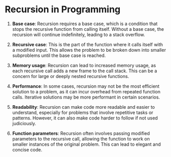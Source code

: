 # Recursion in Programming

1. **Base case**: Recursion requires a base case, which is a condition that stops the recursive function from calling itself. Without a base case, the recursion will continue indefinitely, leading to a stack overflow.

2. **Recursive case**: This is the part of the function where it calls itself with a modified input. This allows the problem to be broken down into smaller subproblems until the base case is reached.

3. **Memory usage**: Recursion can lead to increased memory usage, as each recursive call adds a new frame to the call stack. This can be a concern for large or deeply nested recursive functions.

4. **Performance**: In some cases, recursion may not be the most efficient solution to a problem, as it can incur overhead from repeated function calls. Iterative solutions may be more performant in certain scenarios.

5. **Readability**: Recursion can make code more readable and easier to understand, especially for problems that involve repetitive tasks or patterns. However, it can also make code harder to follow if not used judiciously.

6. **Function parameters**: Recursion often involves passing modified parameters to the recursive call, allowing the function to work on smaller instances of the original problem. This can lead to elegant and concise code.
